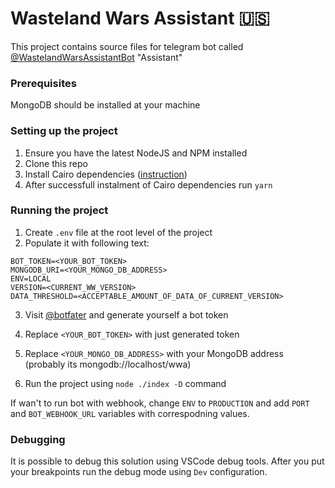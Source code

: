 # Wasteland Wars Assistant 🇺🇸

This project contains source files for telegram bot called [@WastelandWarsAssistantBot](https://t.me/WastelandWarsAssistantBot) "Assistant"

### Prerequisites
MongoDB should be installed at your machine

### Setting up the project
1. Ensure you have the latest NodeJS and NPM installed
2. Clone this repo
3. Install Cairo dependencies ([instruction](https://github.com/Automattic/node-canvas#compiling))
4. After successfull instalment of Cairo dependencies run `yarn`

### Running the project
1. Create `.env` file at the root level of the project
2. Populate it with following text:
```
BOT_TOKEN=<YOUR_BOT_TOKEN>
MONGODB_URI=<YOUR_MONGO_DB_ADDRESS>
ENV=LOCAL
VERSION=<CURRENT_WW_VERSION>
DATA_THRESHOLD=<ACCEPTABLE_AMOUNT_OF_DATA_OF_CURRENT_VERSION>
```
3. Visit [@botfater](https://t.me/botfather/) and generate yourself a bot token
4. Replace `<YOUR_BOT_TOKEN>` with just generated token
5. Replace `<YOUR_MONGO_DB_ADDRESS>` with your MongoDB address (probably its mongodb://localhost/wwa)

6. Run the project using `node ./index -D` command

If wan't to run bot with webhook, change `ENV` to `PRODUCTION` and add `PORT` and `BOT_WEBHOOK_URL` variables with correspodning values.

### Debugging
It is possible to debug this solution using VSCode debug tools. After you put your breakpoints run the debug mode using `Dev` configuration.
